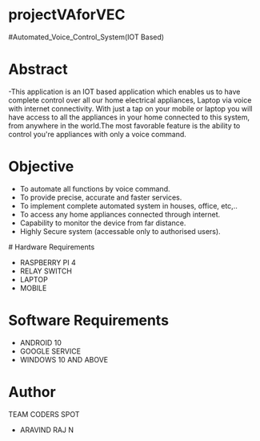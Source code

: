 # projectVAforVEC
#Automated_Voice_Control_System(IOT Based)

# Abstract
-This application is an IOT based application which enables us to have complete control over all our home electrical appliances, Laptop via voice with internet connectivity. With just a tap on your mobile or laptop you will have access to all the appliances in your home connected to this system, from anywhere in the world.The most favorable feature is the ability to control you're appliances with only a voice command.

# Objective
- To automate all functions by voice command.
- To provide precise, accurate and faster services.
- To implement complete automated system in houses, office, etc,..
- To access any home appliances connected through internet.
- Capability to monitor the device from far distance.
- Highly Secure system (accessable only to authorised users).

​# Hardware Requirements
- RASPBERRY PI 4
- RELAY SWITCH
- LAPTOP
- MOBILE

# Software Requirements
- ANDROID 10 ​
- GOOGLE SERVICE​
- WINDOWS 10 AND ABOVE

# Author
TEAM CODERS SPOT
- ARAVIND RAJ N
